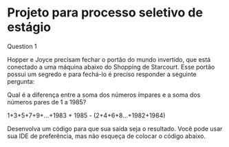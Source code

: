 # Projeto para processo seletivo de estágio

Question 1

Hopper e Joyce precisam fechar o portão do mundo invertido, que está conectado a uma máquina abaixo do Shopping de Starcourt. 
Esse portão possui um segredo e para fechá-lo é preciso responder a seguinte pergunta:

Qual é a diferença entre a soma dos números ímpares e a soma dos números pares de 1 a 1985?

1+3+5+7+9+...+1983 + 1985 - (2+4+6+8...+1982+1984)

Desenvolva um código para que sua saída seja o resultado. Você pode usar sua IDE de preferência, mas não esqueça de colocar o código abaixo.
